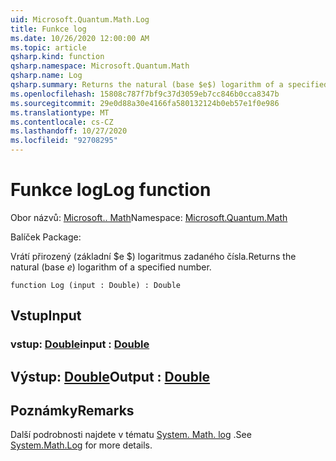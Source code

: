 ```yaml
---
uid: Microsoft.Quantum.Math.Log
title: Funkce log
ms.date: 10/26/2020 12:00:00 AM
ms.topic: article
qsharp.kind: function
qsharp.namespace: Microsoft.Quantum.Math
qsharp.name: Log
qsharp.summary: Returns the natural (base $e$) logarithm of a specified number.
ms.openlocfilehash: 15808c787f7bf9c37d3059eb7cc846b0cca8347b
ms.sourcegitcommit: 29e0d88a30e4166fa580132124b0eb57e1f0e986
ms.translationtype: MT
ms.contentlocale: cs-CZ
ms.lasthandoff: 10/27/2020
ms.locfileid: "92708295"
---
```

# <a name="log-function"></a><span data-ttu-id="2474d-102">Funkce log</span><span class="sxs-lookup"><span data-stu-id="2474d-102">Log function</span></span>

<span data-ttu-id="2474d-103">Obor názvů: [Microsoft.. Math](xref:Microsoft.Quantum.Math)</span><span class="sxs-lookup"><span data-stu-id="2474d-103">Namespace: [Microsoft.Quantum.Math](xref:Microsoft.Quantum.Math)</span></span>

<span data-ttu-id="2474d-104">Balíček [](https://nuget.org/packages/)</span><span class="sxs-lookup"><span data-stu-id="2474d-104">Package: [](https://nuget.org/packages/)</span></span>


<span data-ttu-id="2474d-105">Vrátí přirozený (základní $e $) logaritmus zadaného čísla.</span><span class="sxs-lookup"><span data-stu-id="2474d-105">Returns the natural (base $e$) logarithm of a specified number.</span></span>

```qsharp
function Log (input : Double) : Double
```


## <a name="input"></a><span data-ttu-id="2474d-106">Vstup</span><span class="sxs-lookup"><span data-stu-id="2474d-106">Input</span></span>

### <a name="input--double"></a><span data-ttu-id="2474d-107">vstup: [Double](xref:microsoft.quantum.lang-ref.double)</span><span class="sxs-lookup"><span data-stu-id="2474d-107">input : [Double](xref:microsoft.quantum.lang-ref.double)</span></span>





## <a name="output--double"></a><span data-ttu-id="2474d-108">Výstup: [Double](xref:microsoft.quantum.lang-ref.double)</span><span class="sxs-lookup"><span data-stu-id="2474d-108">Output : [Double](xref:microsoft.quantum.lang-ref.double)</span></span>



## <a name="remarks"></a><span data-ttu-id="2474d-109">Poznámky</span><span class="sxs-lookup"><span data-stu-id="2474d-109">Remarks</span></span>

<span data-ttu-id="2474d-110">Další podrobnosti najdete v tématu [System. Math. log](https://docs.microsoft.com/dotnet/api/system.math.log) .</span><span class="sxs-lookup"><span data-stu-id="2474d-110">See [System.Math.Log](https://docs.microsoft.com/dotnet/api/system.math.log) for more details.</span></span>